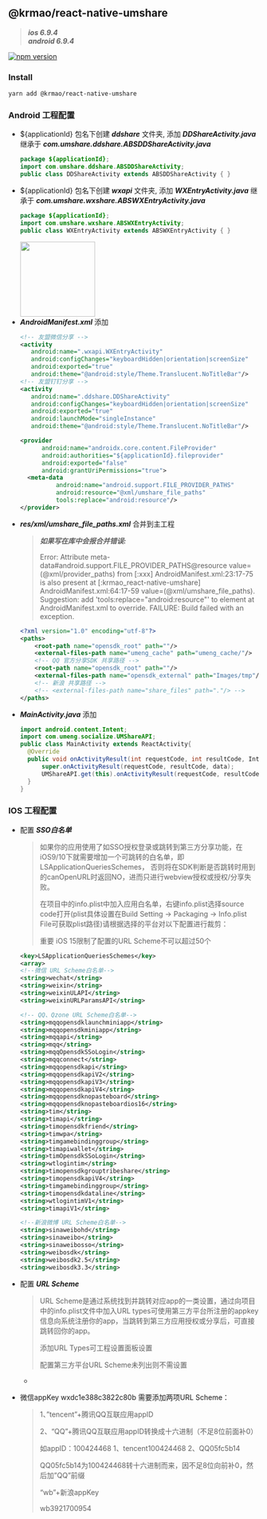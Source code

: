 ## @krmao/react-native-umshare

> ***ios 6.9.4***<br>
> ***android 6.9.4***

[![npm version](https://badge.fury.io/js/@krmao%2Freact-native-umshare.svg)](https://badge.fury.io/js/@krmao%2Freact-native-umshare)

### Install

```shell
yarn add @krmao/react-native-umshare
```

### Android 工程配置

- ${applicationId} 包名下创建 ***ddshare*** 文件夹, 添加 ***DDShareActivity.java*** 继承于
  ***com.umshare.ddshare.ABSDDShareActivity.java***
    ```java
    package ${applicationId};
    import com.umshare.ddshare.ABSDDShareActivity;
    public class DDShareActivity extends ABSDDShareActivity { }
    ```
- ${applicationId} 包名下创建 ***wxapi*** 文件夹, 添加 ***WXEntryActivity.java*** 继承于
  ***com.umshare.wxshare.ABSWXEntryActivity.java***
    ```java
    package ${applicationId};
    import com.umshare.wxshare.ABSWXEntryActivity;
    public class WXEntryActivity extends ABSWXEntryActivity { }
    ```
    <img src="https://help-static-aliyun-doc.aliyuncs.com/assets/img/zh-CN/4973735161/p248305.png" width="150" alt=""/>
- ***AndroidManifest.xml*** 添加
  ```xml 
  <!-- 友盟微信分享 -->
  <activity
     android:name=".wxapi.WXEntryActivity"
     android:configChanges="keyboardHidden|orientation|screenSize"
     android:exported="true"
     android:theme="@android:style/Theme.Translucent.NoTitleBar"/>
  <!-- 友盟钉钉分享 -->
  <activity
     android:name=".ddshare.DDShareActivity"
     android:configChanges="keyboardHidden|orientation|screenSize"
     android:exported="true"
     android:launchMode="singleInstance"
     android:theme="@android:style/Theme.Translucent.NoTitleBar"/>
  
  <provider
        android:name="androidx.core.content.FileProvider"
        android:authorities="${applicationId}.fileprovider"
        android:exported="false"
        android:grantUriPermissions="true">
    <meta-data
            android:name="android.support.FILE_PROVIDER_PATHS"
            android:resource="@xml/umshare_file_paths"
            tools:replace="android:resource"/>
  </provider>
  ```
- ***res/xml/umshare_file_paths.xml*** 合并到主工程
  > ***如果写在库中会报合并错误:***<br/>
  >
  > Error: Attribute meta-data#android.support.FILE_PROVIDER_PATHS@resource value=(@xml/provider_paths)
  > from [:xxx] AndroidManifest.xml:23:17-75 is also present at [:krmao_react-native-umshare]
  > AndroidManifest.xml:64:17-59 value=(@xml/umshare_file_paths).
  > Suggestion: add 'tools:replace="android:resource"' to <meta-data>
  > element at AndroidManifest.xml to override. FAILURE: Build failed with an exception.
  ```xml
  <?xml version="1.0" encoding="utf-8"?>
  <paths>
      <root-path name="opensdk_root" path=""/>
      <external-files-path name="umeng_cache" path="umeng_cache/"/>
      <!-- QQ 官方分享SDK 共享路径 -->
      <root-path name="opensdk_root" path=""/>
      <external-files-path name="opensdk_external" path="Images/tmp"/>
      <!-- 新浪 共享路径 -->
      <!-- <external-files-path name="share_files" path="."/> -->
  </paths>
  ```
- ***MainActivity.java*** 添加
  ```java
  import android.content.Intent;
  import com.umeng.socialize.UMShareAPI;
  public class MainActivity extends ReactActivity{
    @Override
    public void onActivityResult(int requestCode, int resultCode, Intent data)  {
        super.onActivityResult(requestCode, resultCode, data);
        UMShareAPI.get(this).onActivityResult(requestCode, resultCode, data);
    }
  }
  ```

### IOS 工程配置

- 配置 ***SSO白名单***
  > 如果你的应用使用了如SSO授权登录或跳转到第三方分享功能，在iOS9/10下就需要增加一个可跳转的白名单，即LSApplicationQueriesSchemes，
  > 否则将在SDK判断是否跳转时用到的canOpenURL时返回NO，进而只进行webview授权或授权/分享失败。
  >
  > 在项目中的info.plist中加入应用白名单，右键info.plist选择source code打开(plist具体设置在Build Setting -> Packaging ->
  > Info.plist File可获取plist路径)请根据选择的平台对以下配置进行裁剪：
  >
  > 重要 iOS 15限制了配置的URL Scheme不可以超过50个

  ```xml
  <key>LSApplicationQueriesSchemes</key>
  <array>
  <!--微信 URL Scheme白名单-->
  <string>wechat</string>
  <string>weixin</string>
  <string>weixinULAPI</string>
  <string>weixinURLParamsAPI</string>
  
  <!-- QQ、Qzone URL Scheme白名单-->
  <string>mqqopensdklaunchminiapp</string>
  <string>mqqopensdkminiapp</string>
  <string>mqqapi</string>
  <string>mqq</string>
  <string>mqqOpensdkSSoLogin</string>
  <string>mqqconnect</string>
  <string>mqqopensdkapi</string>
  <string>mqqopensdkapiV2</string>
  <string>mqqopensdkapiV3</string>
  <string>mqqopensdkapiV4</string>
  <string>mqqopensdknopasteboard</string>
  <string>mqqopensdknopasteboardios16</string>
  <string>tim</string>
  <string>timapi</string>
  <string>timopensdkfriend</string>
  <string>timwpa</string>
  <string>timgamebindinggroup</string>
  <string>timapiwallet</string>
  <string>timOpensdkSSoLogin</string>
  <string>wtlogintim</string>
  <string>timopensdkgrouptribeshare</string>
  <string>timopensdkapiV4</string>
  <string>timgamebindinggroup</string>
  <string>timopensdkdataline</string>
  <string>wtlogintimV1</string>
  <string>timapiV1</string>
  
  <!--新浪微博 URL Scheme白名单-->
  <string>sinaweibohd</string>
  <string>sinaweibo</string>
  <string>sinaweibosso</string>
  <string>weibosdk</string>
  <string>weibosdk2.5</string>
  <string>weibosdk3.3</string>
  ```

- 配置 ***URL Scheme***
  > URL Scheme是通过系统找到并跳转对应app的一类设置，通过向项目中的info.plist文件中加入URL
  > types可使用第三方平台所注册的appkey信息向系统注册你的app，当跳转到第三方应用授权或分享后，可直接跳转回你的app。
  >
  > 添加URL Types可工程设置面板设置
  >
  > 配置第三方平台URL Scheme未列出则不需设置

    - <img src="https://help-static-aliyun-doc.aliyuncs.com/assets/img/zh-CN/7071465161/p248891.png" alt="">

- 微信appKey wxdc1e388c3822c80b 需要添加两项URL Scheme：
  > 1、”tencent”+腾讯QQ互联应用appID
  >
  > 2、“QQ”+腾讯QQ互联应用appID转换成十六进制（不足8位前面补0）
  >
  > 如appID：100424468 1、tencent100424468 2、QQ05fc5b14
  >
  > QQ05fc5b14为100424468转十六进制而来，因不足8位向前补0，然后加”QQ”前缀
  >
  > “wb”+新浪appKey
  >
  > wb3921700954
